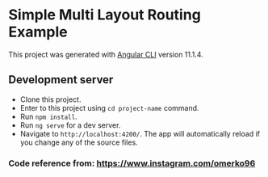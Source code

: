 # Simple Multi Layout Routing Example

This project was generated with [Angular CLI](https://github.com/angular/angular-cli) version 11.1.4.

## Development server

- Clone this project.
- Enter to this project using `cd project-name` command.
- Run `npm install`.
- Run `ng serve` for a dev server. 
- Navigate to `http://localhost:4200/`. The app will automatically reload if you change any of the source files.

### Code reference from: https://www.instagram.com/omerko96
